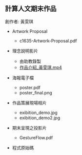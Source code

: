 ## 計算人文期末作品
創作者: 黃雯琪 

* Artwork Proposal
  * c1635-Artwork-Proposal.pdf

* 理念說明影片 
  * 由助教錄製
  * [作品介紹_黃雯琪.mp4](https://drive.google.com/file/d/1YFOTTzQTgjDRBU5U8ZtUNeh-BGXD_wPW/view?usp=sharing/)
  
* 海報電子檔
  * poster.pdf 
  * poster_final.png

* 作品策展現場相片
  * exibition_demo.jpg
  * exibition_demo2.jpg

* 期末呈現之投影片
  * GestureFlow.pdf

* 程式原始碼


